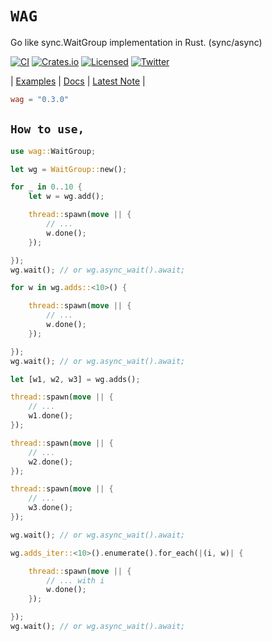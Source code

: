 # **`WAG`**

Go like sync.WaitGroup implementation in Rust. (sync/async)

[![CI][ci-badge]][ci-url]
[![Crates.io][crates-badge]][crates-url]
[![Licensed][license-badge]][license-url]
[![Twitter][twitter-badge]][twitter-url]

[ci-badge]: https://github.com/just-do-halee/wag/actions/workflows/ci.yml/badge.svg
[crates-badge]: https://img.shields.io/crates/v/wag.svg?labelColor=383636
[license-badge]: https://img.shields.io/crates/l/wag?labelColor=383636
[twitter-badge]: https://img.shields.io/twitter/follow/do_halee?style=flat&logo=twitter&color=4a4646&labelColor=333131&label=just-do-halee
[ci-url]: https://github.com/just-do-halee/wag/actions
[twitter-url]: https://twitter.com/do_halee
[crates-url]: https://crates.io/crates/wag
[license-url]: https://github.com/just-do-halee/wag

| [Examples](./tests/) | [Docs](https://docs.rs/wag) | [Latest Note](./CHANGELOG.md) |

```toml
wag = "0.3.0"
```

## **`How to use,`**

```rust
use wag::WaitGroup;

let wg = WaitGroup::new();
```

```rust
for _ in 0..10 {
    let w = wg.add();

    thread::spawn(move || {
        // ...
        w.done();
    });

});
wg.wait(); // or wg.async_wait().await;
```

```rust
for w in wg.adds::<10>() {

    thread::spawn(move || {
        // ...
        w.done();
    });

});
wg.wait(); // or wg.async_wait().await;
```

```rust
let [w1, w2, w3] = wg.adds();

thread::spawn(move || {
    // ...
    w1.done();
});

thread::spawn(move || {
    // ...
    w2.done();
});

thread::spawn(move || {
    // ...
    w3.done();
});

wg.wait(); // or wg.async_wait().await;
```

```rust
wg.adds_iter::<10>().enumerate().for_each(|(i, w)| {

    thread::spawn(move || {
        // ... with i
        w.done();
    });

});
wg.wait(); // or wg.async_wait().await;
```

